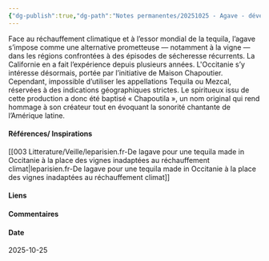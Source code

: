 ```yaml
---
{"dg-publish":true,"dg-path":"Notes permanentes/20251025 - Agave - développement - hors Mexique.md","permalink":"/notes-permanentes/20251025-agave-developpement-hors-mexique/","dgPassFrontmatter":true}
---
```


Face au réchauffement climatique et à l’essor mondial de la tequila, l’agave s’impose comme une alternative prometteuse — notamment à la vigne — dans les régions confrontées à des épisodes de sécheresse récurrents. La Californie en a fait l’expérience depuis plusieurs années. L'Occitanie s’y intéresse désormais, portée par l’initiative de Maison Chapoutier. Cependant, impossible d’utiliser les appellations Tequila ou Mezcal, réservées à des indications géographiques strictes. Le spiritueux issu de cette production a donc été baptisé « Chapoutila », un nom original qui rend hommage à son créateur tout en évoquant la sonorité chantante de l’Amérique latine.

#### Références/ Inspirations
[[003 Litterature/Veille/leparisien.fr-De lagave pour une tequila made in Occitanie à la place des vignes inadaptées au réchauffement climat\|leparisien.fr-De lagave pour une tequila made in Occitanie à la place des vignes inadaptées au réchauffement climat]]

#### Liens



#### Commentaires



#### Date
2025-10-25

